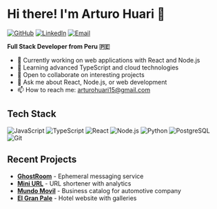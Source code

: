 # Hi there! I'm Arturo Huari 👋

[![GitHub](https://img.shields.io/badge/-GitHub-%23181717?style=flat-square&logo=github)](https://github.com/ArturoJesusHuari)
[![LinkedIn](https://img.shields.io/badge/-LinkedIn-%230077B5?style=flat-square&logo=linkedin&logoColor=ffffff)](https://www.linkedin.com/in/arturohuari/)
[![Email](https://img.shields.io/badge/-Email-%23EA4335?style=flat-square&logo=gmail&logoColor=ffffff)](mailto:arturohuari15@gmail.com)

**Full Stack Developer from Peru 🇵🇪**

- 🔭 Currently working on web applications with React and Node.js
- 🌱 Learning advanced TypeScript and cloud technologies
- 👯 Open to collaborate on interesting projects
- 💬 Ask me about React, Node.js, or web development
- 📫 How to reach me: arturohuari15@gmail.com

## Tech Stack

![JavaScript](https://img.shields.io/badge/-JavaScript-%23F7DF1C?style=flat-square&logo=javascript&logoColor=000000)
![TypeScript](https://img.shields.io/badge/-TypeScript-007ACC?style=flat-square&logo=typescript&logoColor=white)
![React](https://img.shields.io/badge/-React-%23282C34?style=flat-square&logo=react)
![Node.js](https://img.shields.io/badge/-Node.js-%23339933?style=flat-square&logo=node.js&logoColor=ffffff)
![Python](https://img.shields.io/badge/-Python-%233776AB?style=flat-square&logo=python&logoColor=ffffff)
![PostgreSQL](https://img.shields.io/badge/-PostgreSQL-%23336791?style=flat-square&logo=postgresql&logoColor=ffffff)
![Git](https://img.shields.io/badge/-Git-%23F05032?style=flat-square&logo=git&logoColor=%23ffffff)

## Recent Projects

- **[GhostRoom](https://ghost-room-app.web.app/)** - Ephemeral messaging service
- **[Mini URL](https://mini-url-app.web.app/)** - URL shortener with analytics
- **[Mundo Movil](https://mundo-movil-mercedes.web.app/)** - Business catalog for automotive company
- **[El Gran Pale](https://el-gran-pale.web.app/)** - Hotel website with galleries
